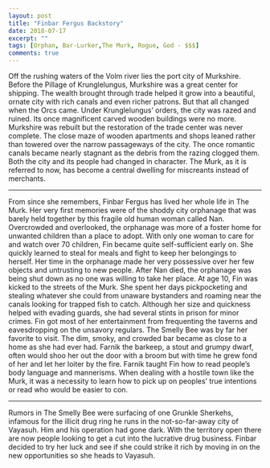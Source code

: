 ```yaml
---
layout: post
title: "Finbar Fergus Backstory"
date: 2018-07-17
excerpt: ""
tags: [Orphan, Bar-Lurker,The Murk, Rogue, God - $$$]
comments: true
---
```


Off the rushing waters of the Volm river lies the port city of Murkshire. Before the Pillage of Krunglelungus, Murkshire was a great center for shipping. The wealth brought through trade helped it grow into a beautiful, ornate city with rich canals and even richer patrons. But that all changed when the Orcs came. Under Krunglelungus’ orders, the city was razed and ruined. Its once magnificent carved wooden buildings were no more.
Murkshire was rebuilt but the restoration of the trade center was never complete. The close maze of wooden apartments and shops leaned rather than towered over the narrow passageways of the city. The once romantic canals became nearly stagnant as the debris from the razing clogged them. Both the city and its people had changed in character. The Murk, as it is referred to now, has become a central dwelling for miscreants instead of merchants.
***
From since she remembers, Finbar Fergus has lived her whole life in The Murk. Her very first memories were of the shoddy city orphanage that was barely held together by this fragile old human woman called Nan. Overcrowded and overlooked, the orphanage was more of a foster home for unwanted children than a place to adopt. With only one woman to care for and watch over 70 children, Fin became quite self-sufficient early on. She quickly learned to steal for meals and fight to keep her belongings to herself. Her time in the orphanage made her very possessive over her few objects and untrusting to new people.
After Nan died, the orphanage was being shut down as no one was willing to take her place. At age 10, Fin was kicked to the streets of the Murk. She spent her days pickpocketing and stealing whatever she could from unaware bystanders and roaming near the canals looking for trapped fish to catch. Although her size and quickness helped with evading guards, she had several stints in prison for minor crimes.
Fin got most of her entertainment from frequenting the taverns and eavesdropping on the unsavory regulars. The Smelly Bee was by far her favorite to visit. The dim, smoky, and crowded bar became as close to a home as she had ever had. Farnik the barkeep, a stout and grumpy dwarf, often would shoo her out the door with a broom but with time he grew fond of her and let her loiter by the fire. Farnik taught Fin how to read people’s body language and mannerisms. When dealing with a hostile town like the Murk, it was a necessity to learn how to pick up on peoples’ true intentions or read who would be easier to con.
***
Rumors in The Smelly Bee were surfacing of one Grunkle Sherkehs, infamous for the illicit drug ring he runs in the not-so-far-away city of Vayasuh. Him and his operation had gone dark. With the territory open there are now people looking to get a cut into the lucrative drug business. Finbar decided to try her luck and see if she could strike it rich by moving in on the new opportunities so she heads to Vayasuh.

